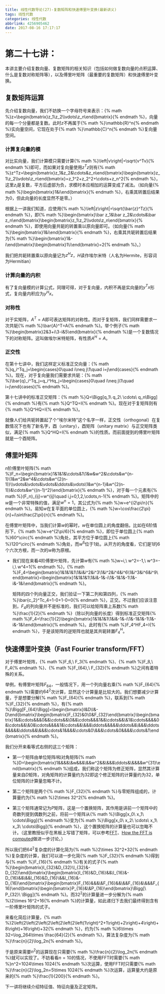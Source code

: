 ```yaml
---
title: 线性代数导论(27)-复数矩阵和快速傅里叶变换(最新讲义)
tags: 线性代数
categories: 线性代数
abbrlink: 4256905462
date: 2017-08-16 17:17:17
---
```


<!-- toc -->
<!-- more -->
# 第二十七讲：

本讲主要介绍复数向量、复数矩阵的相关知识（包括如何做复数向量的点积运算、什么是复数对称矩阵等），以及傅里叶矩阵（最重要的复数矩阵）和快速傅里叶变换。

## 复数矩阵运算

先介绍复数向量，我们不妨换一个字母符号来表示：{% math %}z=\begin{bmatrix}z_1\\z_2\\\vdots\\z_n\end{bmatrix}{% endmath %}，向量的每一个分量都是复数。此时$z$不再属于{% math %}\mathbb{R}^n{% endmath %}实向量空间，它现在处于{% math %}\mathbb{C}^n{% endmath %}复向量空间。

### 计算复向量的模

对比实向量，我们计算模只需要计算{% math %}\left|v\right|=\sqrt{v^Tv}{% endmath %}即可，而如果对复向量使用$z^Tz$则有{% math %}z^Tz=\begin{bmatrix}z_1&z_2&\cdots&z_n\end{bmatrix}\begin{bmatrix}z_1\\z_2\\\vdots\\z_n\end{bmatrix}=z_1^2+z_2^2+\cdots+z_n^2{% endmath %}，这里$z_i$是复数，平方后虚部为负，求模时本应相加的运算变成了减法。（如向量{% math %}\begin{bmatrix}1&i\end{bmatrix}{% endmath %}，右乘其转置后结果为$0$，但此向量的长度显然不是零。）

根据上一讲我们知道，应使用{% math %}\left|z\right|=\sqrt{\bar{z}^Tz}{% endmath %}，即{% math %}\begin{bmatrix}\bar z_1&\bar z_2&\cdots&\bar z_n\end{bmatrix}\begin{bmatrix}z_1\\z_2\\\vdots\\z_n\end{bmatrix}{% endmath %}，即使用向量共轭的转置乘以原向量即可。（如向量{% math %}\begin{bmatrix}1&i\end{bmatrix}{% endmath %}，右乘其共轭转置后结果为{% math %}\begin{bmatrix}1&-i\end{bmatrix}\begin{bmatrix}1\\i\end{bmatrix}=2{% endmath %}。）

我们把共轭转置乘以原向量记为$z^Hz$，$H$读作埃尔米特（人名为Hermite，形容词为Hermitian）

### 计算向量的内积

有了复向量模的计算公式，同理可得，对于复向量，内积不再是实向量的$y^Tx$形式，复向量内积应为$y^Hx$。

### 对称性

对于实矩阵，$A^T=A$即可表达矩阵的对称性。而对于复矩阵，我们同样需要求一次共轭{% math %}\bar{A}^T=A{% endmath %}。举个例子{% math %}\begin{bmatrix}2&3+i\\3-i&5\end{bmatrix}{% endmath %}是一个复数情况下的对称矩阵。这叫做埃尔米特矩阵，有性质$A^H=A$。

### 正交性

在第十七讲中，我们这样定义标准正交向量：{% math %}q_i^Tq_j=\begin{cases}0\quad i\neq j\\1\quad i=j\end{cases}{% endmath %}。现在，对于复向量我们需要求共轭：{% math %}\bar{q}_i^Tq_j=q_i^Hq_j=\begin{cases}0\quad i\neq j\\1\quad i=j\end{cases}{% endmath %}。

第十七讲中的标准正交矩阵：{% math %}Q=\Bigg[q_1\ q_2\ \cdots\ q_n\Bigg]{% endmath %}有{% math %}Q^TQ=I{% endmath %}。现在对于复矩阵则有{% math %}Q^HQ=I{% endmath %}。

就像人们给共轭转置起了个“埃尔米特”这个名字一样，正交性（orthogonal）在复数情况下也有了新名字，酉（unitary），酉矩阵（unitary matrix）与正交矩阵类似，满足{% math %}Q^HQ=I{% endmath %}的性质。而前面提到的傅里叶矩阵就是一个酉矩阵。

## 傅里叶矩阵

$n$阶傅里叶矩阵{% math %}F_n=\begin{bmatrix}1&1&1&\cdots&1\\1&w&w^2&\cdots&w^{n-1}\\1&w^2&w^4&\cdots&w^{2(n-1)}\\\vdots&\vdots&\vdots&\ddots&\vdots\\1&w^{n-1}&w^{2(n-1)}&\cdots&w^{(n-1)^2}\end{bmatrix}{% endmath %}，对于每一个元素有{% math %}(F_n)_{ij}=w^{ij}\quad i,j=0,1,2,\cdots,n-1{% endmath %}。矩阵中的$w$是一个非常特殊的值，满足$w^n=1$，其公式为{% math %}w=e^{i2\pi/n}{% endmath %}。易知$w$在复平面的单位圆上，{% math %}w=\cos\frac{2\pi}{n}+i\sin\frac{2\pi}{n}{% endmath %}。

在傅里叶矩阵中，当我们计算$w$的幂时，$w$在单位圆上的角度翻倍。比如在$6$阶情形下，{% math %}w=e^{2\pi/6}{% endmath %}，即位于单位圆上{% math %}60^\circ{% endmath %}角处，其平方位于单位圆上{% math %}120^\circ{% endmath %}角处，而$w^6$位于$1$处。从开方的角度看，它们是$1$的$6$个六次方根，而一次的$w$称为原根。

* 我们现在来看$4$阶傅里叶矩阵，先计算$w$有{% math %}w=i,\ w^2=-1,\ w^3=-i,\ w^4=1{% endmath %}，{% math %}F_4=\begin{bmatrix}1&1&1&1\\1&i&i^2&i^3\\1&i^2&i^4&i^6\\1&i^3&i^6&i^9\end{bmatrix}=\begin{bmatrix}1&1&1&1\\1&i&-1&-i\\1&-1&1&-1\\1&-i&-1&i\end{bmatrix}{% endmath %}。

    矩阵的四个列向量正交，我们验证一下第二列和第四列，{% math %}\bar{c_2}^Tc_4=1-0+1-0=0{% endmath %}，正交。不过我们应该注意到，$F_4$的列向量并不是标准的，我们可以给矩阵乘上系数{% math %}\frac{1}{2}{% endmath %}（除以列向量的长度）得到标准正交矩阵{% math %}F_4=\frac{1}{2}\begin{bmatrix}1&1&1&1\\1&i&-1&-i\\1&-1&1&-1\\1&-i&-1&i\end{bmatrix}{% endmath %}。此时有{% math %}F_4^HF_4=I{% endmath %}，于是该矩阵的逆矩阵也就是其共轭转置$F_4^H$。
    
## 快速傅里叶变换（Fast Fourier transform/FFT）

对于傅里叶矩阵，{% math %}F_6,\ F_3{% endmath %}、{% math %}F_8,\ F_4{% endmath %}、{% math %}F_{64},\ F_{32}{% endmath %}之间有着特殊的关系。

举例，有傅里叶矩阵$F_64$，一般情况下，用一个列向量右乘{% math %}F_{64}{% endmath %}需要约$64^2$次计算，显然这个计算量是比较大的。我们想要减少计算量，于是想要分解{% math %}F_{64}{% endmath %}，联系到{% math %}F_{32}{% endmath %}，有{% math %}\Bigg[F_{64}\Bigg]=\begin{bmatrix}I&D\\I&-D\end{bmatrix}\begin{bmatrix}F_{32}&0\\0&F_{32}\end{bmatrix}\begin{bmatrix}1&&\cdots&&&0&&\cdots&&\\0&&\cdots&&&1&&\cdots&&\\&1&\cdots&&&&0&\cdots&&\\&0&\cdots&&&&1&\cdots&&\\&&&\ddots&&&&&\ddots&&\\&&&\ddots&&&&&\ddots&&\\&&&\cdots&1&&&&\cdots&0\\&&&\cdots&0&&&&\cdots&1\end{bmatrix}{% endmath %}。

我们分开来看等式右侧的这三个矩阵：

* 第一个矩阵由单位矩阵$I$和对角矩阵{% math %}D=\begin{bmatrix}1&&&&\\&w&&&\\&&w^2&&\\&&&\ddots&\\&&&&w^{31}\end{bmatrix}{% endmath %}组成，我们称这个矩阵为修正矩阵，显然其计算量来自$D$矩阵，对角矩阵的计算量约为$32$即这个修正矩阵的计算量约为$32$，单位矩阵的计算量忽略不计。

* 第二个矩阵是两个{% math %}F_{32}{% endmath %}与零矩阵组成的，计算量约为{% math %}2\times 32^2{% endmath %}。

* 第三个矩阵通常记为$P$矩阵，这是一个置换矩阵，其作用是讲前一个矩阵中的奇数列提到偶数列之前，将前一个矩阵从{% math %}\Bigg[x_0\ x_1\ \cdots\Bigg]{% endmath %}变为{% math %}\Bigg[x_0\ x_2\ \cdots\ x_1\ x_3\ \cdots\Bigg]{% endmath %}，这个置换矩阵的计算量也可以忽略不计。（这里教授似乎在黑板上写错了矩阵，可以参考[FFT](https://math.berkeley.edu/~berlek/classes/CLASS.110/LECTURES/FFT)、[How the FFT is computed](http://vmm.math.uci.edu/ODEandCM/PDF_Files/FFT_Appendix_K.pdf)做进一步讨论。）

所以我们把$64^2$复杂度的计算化简为{% math %}2\times 32^2+32{% endmath %}复杂度的计算，我们可以进一步化简{% math %}F_{32}{% endmath %}得到与{% math %}F_{16}{% endmath %}有关的式子{% math %}\begin{bmatrix}I_{32}&D_{32}\\I_{32}&-D_{32}\end{bmatrix}\begin{bmatrix}I_{16}&D_{16}&&\\I_{16}&-D_{16}&&\\&&I_{16}&D_{16}\\&&I_{16}&-D_{16}\end{bmatrix}\begin{bmatrix}F_{16}&&&\\&F_{16}&&\\&&F_{16}&\\&&&F_{16}\end{bmatrix}\begin{bmatrix}P_{16}&\\&P_{16}\end{bmatrix}\Bigg[\ P_{32}\ \Bigg]{% endmath %}。而$32^2$的计算量进一步分解为{% math %}2\times 16^2+16{% endmath %}的计算量，如此递归下去我们最终得到含有一阶傅里叶矩阵的式子。

来看化简后计算量，{% math %}2\left(2\left(2\left(2\left(2\left(2\left(1\right)^2+1\right)+2\right)+4\right)+8\right)+16\right)+32{% endmath %}，约为{% math %}6\times 32=\log_264\times \frac{64}{2}{% endmath %}，算法复杂度为{% math %}\frac{n}{2}\log_2n{% endmath %}。

于是原来需要$n^2$的运算现在只需要{% math %}\frac{n}{2}\log_2n{% endmath %}就可以实现了。不妨看看$n=10$的情况，不使用FFT时需要{% math %}n^2=1024\times 1024{% endmath %}次运算，使用FFT时只需要{% math %}\frac{n}{2}\log_2n=5\times 1024{% endmath %}次运算，运算量大约是原来的{% math %}\frac{1}{200}{% endmath %}。

下一讲将继续介绍特征值、特征向量及正定矩阵。
